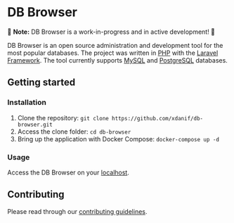 # DB Browser

🚧 **Note:** DB Browser is a work-in-progress and in active development! 🚧

DB Browser is an open source administration and development tool for the most popular databases. The project was written in [PHP](http://www.php.net/) with the [Laravel Framework](https://laravel.com/). The tool currently supports [MySQL](https://www.mysql.com/) and [PostgreSQL](https://www.postgresql.org/) databases.

## Getting started

### Installation
1. Clone the repository: `git clone https://github.com/xdanif/db-browser.git`
2. Access the clone folder: `cd db-browser`
3. Bring up the application with Docker Compose: `docker-compose up -d`

### Usage
Access the DB Browser on your [localhost](http://127.0.0.1).

## Contributing

Please read through our [contributing guidelines](.github/CONTRIBUTING.md).
